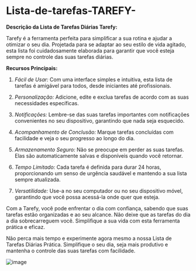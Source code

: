 # Lista-de-tarefas-TAREFY-

**Descrição da Lista de Tarefas Diárias Tarefy:**

Tarefy é a ferramenta perfeita para simplificar a sua rotina e ajudar a otimizar o seu dia. Projetada para se adaptar ao seu estilo de vida agitado, esta lista foi cuidadosamente elaborada para garantir que você esteja sempre no controle das suas tarefas diárias.

**Recursos Principais:**

1. *Fácil de Usar:* Com uma interface simples e intuitiva, esta lista de tarefas é amigável para todos, desde iniciantes até profissionais.

2. *Personalização:* Adicione, edite e exclua tarefas de acordo com as suas necessidades específicas.

3. *Notificações:* Lembre-se das suas tarefas importantes com notificações convenientes no seu dispositivo, garantindo que nada seja esquecido.

4. *Acompanhamento de Conclusão:* Marque tarefas concluídas com facilidade e veja o seu progresso ao longo do dia.

5. *Armazenamento Seguro:* Não se preocupe em perder as suas tarefas. Elas são automaticamente salvas e disponíveis quando você retornar.

6. *Tempo Limitado:* Cada tarefa é definida para durar 24 horas, proporcionando um senso de urgência saudável e mantendo a sua lista sempre atualizada.

7. *Versatilidade:* Use-a no seu computador ou no seu dispositivo móvel, garantindo que você possa acessá-la onde quer que esteja.

Com a Tarefy, você pode enfrentar o dia com confiança, sabendo que suas tarefas estão organizadas e ao seu alcance. Não deixe que as tarefas do dia a dia sobrecarreguem você. Simplifique a sua vida com esta ferramenta prática e eficaz.

Não perca mais tempo e experimente agora mesmo a nossa Lista de Tarefas Diárias Prática. Simplifique o seu dia, seja mais produtivo e mantenha o controle das suas tarefas com facilidade.

![image](https://github.com/renantorrigo/Lista-de-tarefas-TAREFY-/assets/148167616/42dbdbfc-722c-4bfc-aafa-d90cfe47f68b)
